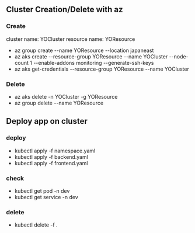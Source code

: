 ## Cluster Creation/Delete with az
### Create 
cluster name: YOCluster
resource name: YOResource
- az group create --name YOResource --location japaneast
- az aks create --resource-group YOResource --name YOCluster --node-count 1 --enable-addons monitoring --generate-ssh-keys
- az aks get-credentials --resource-group YOResource --name YOCluster

### Delete
- az aks delete -n YOCluster -g YOResource
- az group delete --name YOResource

## Deploy app on cluster
### deploy
- kubectl apply -f namespace.yaml 
- kubectl apply -f backend.yaml 
- kubectl apply -f frontend.yaml 
### check
- kubectl get pod -n dev
- kubectl get service -n dev
### delete
- kubectl delete -f .

